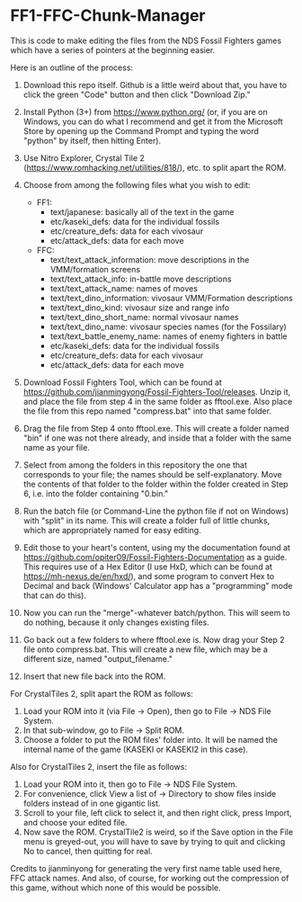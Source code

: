 # FF1-FFC-Chunk-Manager
This is code to make editing the files from the NDS Fossil Fighters games which have a series of pointers at the beginning easier.

Here is an outline of the process:

1. Download this repo itself. Github is a little weird about that, you have to click the green "Code" button and then click "Download Zip."

2. Install Python (3+) from https://www.python.org/ (or, if you are on Windows, you can do what I recommend and get it from the Microsoft Store by opening up the Command
Prompt and typing the word "python" by itself, then hitting Enter).

3. Use Nitro Explorer, Crystal Tile 2 (https://www.romhacking.net/utilities/818/), etc. to split apart the ROM.

4. Choose from among the following files what you wish to edit:
	- FF1:
		- text/japanese: basically all of the text in the game
		- etc/kaseki_defs: data for the individual fossils
		- etc/creature_defs: data for each vivosaur
		- etc/attack_defs: data for each move
	- FFC:
		- text/text_attack_information: move descriptions in the VMM/formation screens
		- text/text_attack_info: in-battle move descriptions
		- text/text_attack_name: names of moves
		- text/text_dino_information: vivosaur VMM/Formation descriptions
		- text/text_dino_kind: vivosaur size and range info
		- text/text_dino_short_name: normal vivosaur names
		- text/text_dino_name: vivosaur species names (for the Fossilary)
		- text/text_battle_enemy_name: names of enemy fighters in battle
		- etc/kaseki_defs: data for the individual fossils
		- etc/creature_defs: data for each vivosaur
		- etc/attack_defs: data for each move

5. Download Fossil Fighters Tool, which can be found at https://github.com/jianmingyong/Fossil-Fighters-Tool/releases. Unzip it, and place the file from step 4 in the same folder
as fftool.exe. Also place the file from this repo named "compress.bat" into that same folder.

6. Drag the file from Step 4 onto fftool.exe. This will create a folder named "bin" if one was not there already, and inside that a folder with the same name as your file.

7. Select from among the folders in this repository the one that corresponds to your file; the names should be self-explanatory. Move the contents of that folder to the folder within
the folder created in Step 6, i.e. into the folder containing "0.bin."

8. Run the batch file (or Command-Line the python file if not on Windows) with "split" in its name. This will create a folder full of little chunks, which are
appropriately named for easy editing.

9. Edit those to your heart's content, using my the documentation found at https://github.com/opiter09/Fossil-Fighters-Documentation as a guide. This requires use of a Hex
Editor (I use HxD, which can be found at https://mh-nexus.de/en/hxd/), and some program to convert Hex to Decimal and back (Windows' Calculator app has a "programming" mode
that can do this).

10. Now you can run the "merge"-whatever batch/python. This will seem to do nothing, because it only changes existing files.

11. Go back out a few folders to where fftool.exe is. Now drag your Step 2 file onto compress.bat. This will create a new file, which may be a different size, named "output_filename."

12. Insert that new file back into the ROM.

For CrystalTiles 2, split apart the ROM as follows:
1. Load your ROM into it (via File -> Open), then go to File -> NDS File System.
2. In that sub-window, go to File -> Split ROM.
3. Choose a folder to put the ROM files' folder into. It will be named the internal name of the game (KASEKI or KASEKI2 in this case).

Also for CrystalTiles 2, insert the file as follows:
1. Load your ROM into it, then go to File -> NDS File System.
2. For convenience, click View a list of -> Directory to show files inside folders instead of in one gigantic list.
3. Scroll to your file, left click to select it, and then right click, press Import, and choose your edited file.
4. Now save the ROM. CrystalTile2 is weird, so if the Save option in the File menu is greyed-out, you will have to save by trying to quit
and clicking No to cancel, then quitting for real.

Credits to jianminyong for generating the very first name table used here, FFC attack names. And also, of course, for working out the compression of this
game, without which none of this would be possible.
